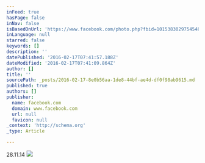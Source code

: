 ```yaml
---
inFeed: true
hasPage: false
inNav: false
isBasedOnUrl: 'https://www.facebook.com/photo.php?fbid=10153830297545482&set=a.10152941083695482.1073741827.613000481&type=3&theater'
inLanguage: null
starred: false
keywords: []
description: ''
datePublished: '2016-02-17T07:41:57.188Z'
dateModified: '2016-02-17T07:41:09.864Z'
author: []
title: ''
sourcePath: _posts/2016-02-17-8e0b56aa-1de8-44bf-ae4d-df0f98ab9615.md
published: true
authors: []
publisher:
  name: facebook.com
  domain: www.facebook.com
  url: null
  favicon: null
_context: 'http://schema.org'
_type: Article

---
```

28.11.14
![](https://scontent-sea1-1.xx.fbcdn.net/hphotos-xft1/t31.0-8/12716114_10153830297545482_1708994968954454167_o.jpg)